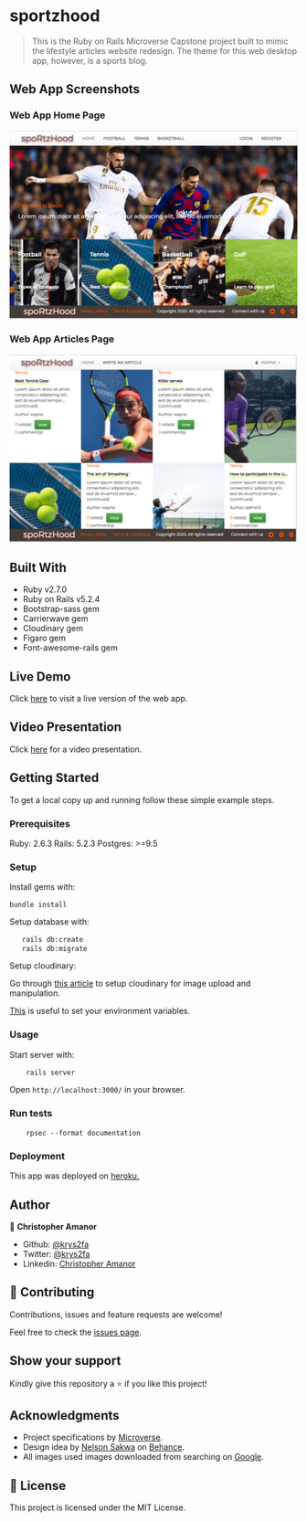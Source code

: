 # sportzhood

> This is the Ruby on Rails Microverse Capstone project built to mimic the lifestyle articles website redesign. The theme for this web desktop app, however, is a sports blog.

## Web App Screenshots

### Web App Home Page
![](app/assets/images/app_screenshot.png)

### Web App Articles Page
![](app/assets/images/app_screenshot2.png)

## Built With

- Ruby v2.7.0
- Ruby on Rails v5.2.4
- Bootstrap-sass gem
- Carrierwave gem
- Cloudinary gem
- Figaro gem
- Font-awesome-rails gem

## Live Demo

Click [here](https://sportzhood.herokuapp.com/) to visit a live version of the web app.

## Video Presentation

Click [here](https://www.loom.com/share/5db0dc9d9b8d4b0b9344fd0f07539e99) for a video presentation.

## Getting Started

To get a local copy up and running follow these simple example steps.

### Prerequisites

Ruby: 2.6.3
Rails: 5.2.3
Postgres: >=9.5

### Setup

Install gems with:

```
bundle install
```

Setup database with:

```
   rails db:create
   rails db:migrate
```

Setup cloudinary:

Go through [this article](https://cloudinary.com/documentation/rails_integration) to setup cloudinary for image upload and manipulation.

[This](http://railsapps.github.io/rails-environment-variables.html) is useful to set your environment variables.

### Usage

Start server with:

```
    rails server
```

Open `http://localhost:3000/` in your browser.

### Run tests

```
    rpsec --format documentation
```

### Deployment

This app was deployed on [heroku.](https://www.google.com/url?sa=t&rct=j&q=&esrc=s&source=web&cd=&cad=rja&uact=8&ved=2ahUKEwjGkq6A4c7qAhVyt3EKHYKfAOwQFjAAegQIARAC&url=https%3A%2F%2Fwww.heroku.com%2F&usg=AOvVaw1V4lhSv6mb_lZj6UUCUXpS)

## Author

👤 **Christopher Amanor**

- Github: [@krys2fa](https://github.com/krys2fa)
- Twitter: [@krys2fa](https://twitter.com/krys2fa)
- Linkedin: [Christopher Amanor](https://www.linkedin.com/in/christopher-amanor/)

## 🤝 Contributing

Contributions, issues and feature requests are welcome!

Feel free to check the [issues page](issues/).

## Show your support

Kindly give this repository a ⭐️ if you like this project!

## Acknowledgments

- Project specifications by [Microverse](https://www.microverse.org).
- Design idea by [Nelson Sakwa](https://www.behance.net/sakwadesignstudio) on [Behance](https://www.behance.net/sakwadesignstudio).
- All images used images downloaded from searching on [Google](https://www.google.com).

## 📝 License

This project is licensed under the MIT License.
